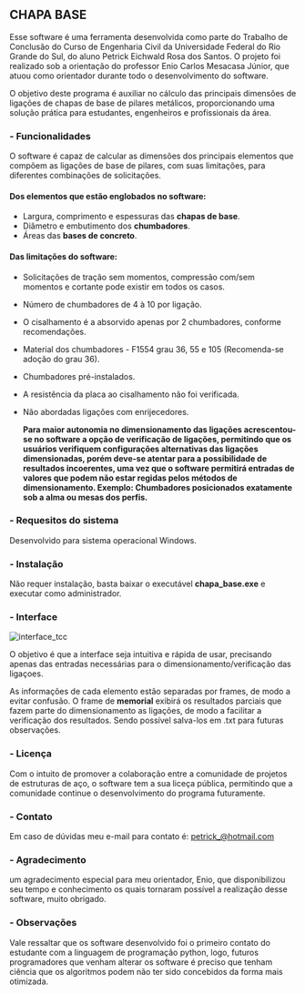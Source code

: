 ## CHAPA BASE
Esse software é uma ferramenta desenvolvida como parte do Trabalho de Conclusão do Curso de Engenharia Civil da Universidade Federal do Rio Grande do Sul, do aluno Petrick Eichwald Rosa dos Santos. O projeto foi realizado sob a orientação
do professor Enio Carlos Mesacasa Júnior, que atuou como orientador durante todo o desenvolvimento do software.

O objetivo deste programa é auxiliar no cálculo das principais dimensões de ligações de chapas de base de pilares metálicos, proporcionando uma solução prática para estudantes, engenheiros e profissionais da área.

### - Funcionalidades
O software é capaz de calcular as dimensões dos principais elementos que compõem as ligações de base de pilares, com suas limitações, para diferentes combinações de solicitações.

#### Dos elementos que estão englobados no software:
- Largura, comprimento e espessuras das **chapas de base**.
- Diâmetro e embutimento dos **chumbadores**.
- Áreas das **bases de concreto**.

#### Das limitações do software:
- Solicitações de tração sem momentos, compressão com/sem momentos e cortante pode existir em todos os casos.
- Número de chumbadores de 4 à 10 por ligação.
- O cisalhamento é a absorvido apenas por 2 chumbadores, conforme recomendações.
- Material dos chumbadores - F1554 grau 36, 55 e 105 (Recomenda-se adoção do grau 36).
- Chumbadores pré-instalados.
- A resistência da placa ao cisalhamento não foi verificada.
- Não abordadas ligações com enrijecedores.

  **Para maior autonomia no dimensionamento das ligações acrescentou-se no software a opção de verificação de ligações, permitindo que os usuários verifiquem configurações alternativas das ligações dimensionadas, porém deve-se atentar para a possibilidade de resultados incoerentes, uma vez que o software permitirá   entradas de valores que podem não estar regidas pelos métodos de dimensionamento. Exemplo: Chumbadores posicionados exatamente sob a alma ou mesas dos perfis.** 

### - Requesitos do sistema
Desenvolvido para sistema operacional Windows.

### - Instalação
Não requer instalação, basta baixar o executável **chapa_base.exe** e executar como administrador.

### - Interface
![interface_tcc](https://github.com/petrick-santos/chapa_base/assets/127921718/81ab3296-2df2-441d-b845-91fd3899008d)

O objetivo é que a interface seja intuitiva e rápida de usar, precisando apenas das entradas necessárias para o dimensionamento/verificação das ligaçoes.

As informações de cada elemento estão separadas por frames, de modo a evitar confusão.
O frame de **memorial** exibirá os resultados parciais que fazem parte do dimensionamento as ligações, de modo a facilitar a verificação dos resultados. Sendo possível salva-los em .txt para futuras observações.

### - Licença
Com o intuito de promover a colaboração entre a comunidade de projetos de estruturas de aço, o software tem a sua liceça pública, permitindo que a comunidade continue o desenvolvimento do programa futuramente.

### - Contato
Em caso de dúvidas meu e-mail para contato é:
petrick_@hotmail.com

### - Agradecimento
um agradecimento especial para meu orientador, Enio, que disponibilizou seu tempo e conhecimento os quais tornaram possível a realização desse software, muito obrigado.

### - Observações
Vale ressaltar que os software desenvolvido foi o primeiro contato do estudante com a linguagem de programação python, logo, futuros programadores que venham alterar os software é preciso que tenham ciência que os algoritmos podem não ter sido concebidos da forma mais otimizada.
















































